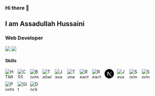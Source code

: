 ### Hi there 👋
<h2>I am Assadullah Hussaini</h2>
<h3>Web Developer</h3>


[<img src="https://img.shields.io/badge/Gmail-D14836?style=for-the-badge&logo=gmail&logoColor=white">](mailto:assad.hossaini@gmail.com)
[<img src="https://img.shields.io/badge/LinkedIn-0077B5?style=for-the-badge&logo=linkedin&logoColor=white">](https://www.linkedin.com/in/assadullah-hussaini-5405a8177/)

<h4 align="">Skills</h4>
<div style="display: flex; flex-wrap: wrap; gap: 10px; align-items: center;">
  <img src="https://user-images.githubusercontent.com/25181517/192158954-f88b5814-d510-4564-b285-dff7d6400dad.png" alt="HTML" title="HTML" style="height:30px; width:30px;" />
  <img src="https://user-images.githubusercontent.com/25181517/183898674-75a4a1b1-f960-4ea9-abcb-637170a00a75.png" alt="CSS" title="CSS" style="height:30px; width:30px;" />
  <img src="https://user-images.githubusercontent.com/25181517/183898054-b3d693d4-dafb-4808-a509-bab54cf5de34.png" alt="Bootstrap" title="Bootstrap" style="height:30px; width:30px;" />
  <img src="https://tailwindcss.com/_next/static/media/tailwindcss-mark.d52e9897.svg" alt="Tailwind CSS" title="Tailwind CSS" style="height:30px; width:30px;" />
  <img src="https://user-images.githubusercontent.com/25181517/117447155-6a868a00-af3d-11eb-9cfe-245df15c9f3f.png" alt="JavaScript" title="JavaScript" style="height:30px; width:30px;" />
  <img src="https://user-images.githubusercontent.com/25181517/183890598-19a0ac2d-e88a-4005-a8df-1ee36782fde1.png" alt="TypeScript" title="TypeScript" style="height:30px; width:30px;" />
  <img src="https://user-images.githubusercontent.com/25181517/183897015-94a058a6-b86e-4e42-a37f-bf92061753e5.png" alt="React" title="React" style="height:30px; width:30px;" />
  <img src="https://raw.githubusercontent.com/marwin1991/profile-technology-icons/refs/heads/main/icons/react.png" alt="React Native" title="React Native" style="height:30px; width:30px;" />
  <img src="https://raw.githubusercontent.com/devicons/devicon/master/icons/nextjs/nextjs-original.svg" alt="Next.js" title="Next.js" style="height:30px; width:30px; background-color: white;border-radius: 5px;" />
  <img src="https://user-images.githubusercontent.com/25181517/117201156-9a724800-adec-11eb-9a9d-3cd0f67da4bc.png" alt="Java" title="Java" style="height:30px; width:30px;" />
  <img src="https://user-images.githubusercontent.com/25181517/117201470-f6d56780-adec-11eb-8f7c-e70e376cfd07.png" alt="Spring" title="Spring" style="height:30px; width:30px;" />
  <img src="https://user-images.githubusercontent.com/25181517/183891303-41f257f8-6b3d-487c-aa56-c497b880d0fb.png" alt="Spring Boot" title="Spring Boot" style="height:30px; width:30px;" />
  <img src="https://user-images.githubusercontent.com/25181517/117208740-bfb78400-adf5-11eb-97bb-09072b6bedfc.png" alt="PostgreSQL" title="PostgreSQL" style="height:30px; width:30px;" />
  <img src="https://user-images.githubusercontent.com/25181517/192108372-f71d70ac-7ae6-4c0d-8395-51d8870c2ef0.png" alt="Git" title="Git" style="height:30px; width:30px;" />
  <img src="https://user-images.githubusercontent.com/25181517/117207330-263ba280-adf4-11eb-9b97-0ac5b40bc3be.png" alt="Docker" title="Docker" style="height:30px; width:30px;" />
</div>




<!--
**asad74464/asad74464** is a ✨ _special_ ✨ repository because its `README.md` (this file) appears on your GitHub profile.

Here are some ideas to get you started:

- 🔭 I’m currently working on ...
- 🌱 I’m currently learning ...
- 👯 I’m looking to collaborate on ...
- 🤔 I’m looking for help with ...
- 💬 Ask me about ...
- 📫 How to reach me: ...
- 😄 Pronouns: ...
- ⚡ Fun fact: ...
-->
